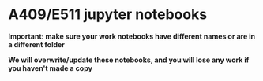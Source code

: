 # A409/E511 jupyter notebooks

**Important: make sure your work notebooks have different names or are in a different folder**

**We will overwrite/update these notebooks, and you will lose any work if you haven't made a copy**



